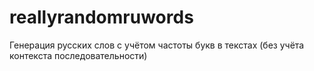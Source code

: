 # reallyrandomruwords
Генерация русских слов с учётом частоты букв в текстах (без учёта контекста последовательности)
